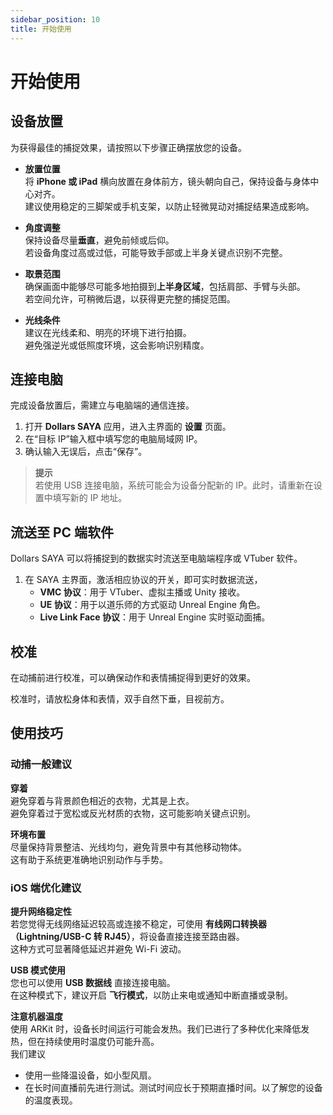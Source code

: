 ```yaml
---
sidebar_position: 10
title: 开始使用
---	
```


# 开始使用

## 设备放置

为获得最佳的捕捉效果，请按照以下步骤正确摆放您的设备。

- **放置位置**  
  将 **iPhone 或 iPad** 横向放置在身体前方，镜头朝向自己，保持设备与身体中心对齐。  
  建议使用稳定的三脚架或手机支架，以防止轻微晃动对捕捉结果造成影响。

- **角度调整**  
  保持设备尽量**垂直**，避免前倾或后仰。  
  若设备角度过高或过低，可能导致手部或上半身关键点识别不完整。

- **取景范围**  
  确保画面中能够尽可能多地拍摄到**上半身区域**，包括肩部、手臂与头部。  
  若空间允许，可稍微后退，以获得更完整的捕捉范围。

- **光线条件**  
  建议在光线柔和、明亮的环境下进行拍摄。  
  避免强逆光或低照度环境，这会影响识别精度。

## 连接电脑

完成设备放置后，需建立与电脑端的通信连接。

1. 打开 **Dollars SAYA** 应用，进入主界面的 **设置** 页面。  
2. 在“目标 IP”输入框中填写您的电脑局域网 IP。  
3. 确认输入无误后，点击“保存”。  

> **提示**  
> 若使用 USB 连接电脑，系统可能会为设备分配新的 IP。此时，请重新在设置中填写新的 IP 地址。

## 流送至 PC 端软件

Dollars SAYA 可以将捕捉到的数据实时流送至电脑端程序或 VTuber 软件。

1. 在 SAYA 主界面，激活相应协议的开关，即可实时数据流送，
   - **VMC 协议**：用于 VTuber、虚拟主播或 Unity 接收。  
   - **UE 协议**：用于以道乐师的方式驱动 Unreal Engine 角色。
   - **Live Link Face 协议**：用于 Unreal Engine 实时驱动面捕。  

## 校准

在动捕前进行校准，可以确保动作和表情捕捉得到更好的效果。

校准时，请放松身体和表情，双手自然下垂，目视前方。

## 使用技巧

### 动捕一般建议

**穿着**  
避免穿着与背景颜色相近的衣物，尤其是上衣。  
避免穿着过于宽松或反光材质的衣物，这可能影响关键点识别。

**环境布置**  
尽量保持背景整洁、光线均匀，避免背景中有其他移动物体。  
这有助于系统更准确地识别动作与手势。

### iOS 端优化建议

**提升网络稳定性**  
若您觉得无线网络延迟较高或连接不稳定，可使用 **有线网口转换器（Lightning/USB-C 转 RJ45）**，将设备直接连接至路由器。  
这种方式可显著降低延迟并避免 Wi-Fi 波动。

**USB 模式使用**  
您也可以使用 **USB 数据线** 直接连接电脑。  
在这种模式下，建议开启 **飞行模式**，以防止来电或通知中断直播或录制。

**注意机器温度**  
使用 ARKit 时，设备长时间运行可能会发热。我们已进行了多种优化来降低发热，但在持续使用时温度仍可能升高。  
我们建议  
* 使用一些降温设备，如小型风扇。
* 在长时间直播前先进行测试。测试时间应长于预期直播时间。以了解您的设备的温度表现。


